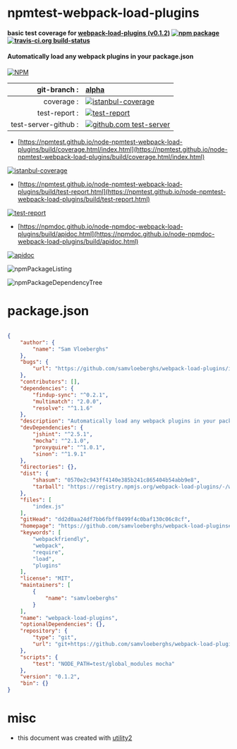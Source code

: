 # npmtest-webpack-load-plugins

#### basic test coverage for  [webpack-load-plugins (v0.1.2)](https://github.com/samvloeberghs/webpack-load-plugins#readme)  [![npm package](https://img.shields.io/npm/v/npmtest-webpack-load-plugins.svg?style=flat-square)](https://www.npmjs.org/package/npmtest-webpack-load-plugins) [![travis-ci.org build-status](https://api.travis-ci.org/npmtest/node-npmtest-webpack-load-plugins.svg)](https://travis-ci.org/npmtest/node-npmtest-webpack-load-plugins)

#### Automatically load any webpack plugins in your package.json

[![NPM](https://nodei.co/npm/webpack-load-plugins.png?downloads=true&downloadRank=true&stars=true)](https://www.npmjs.com/package/webpack-load-plugins)

| git-branch : | [alpha](https://github.com/npmtest/node-npmtest-webpack-load-plugins/tree/alpha)|
|--:|:--|
| coverage : | [![istanbul-coverage](https://npmtest.github.io/node-npmtest-webpack-load-plugins/build/coverage.badge.svg)](https://npmtest.github.io/node-npmtest-webpack-load-plugins/build/coverage.html/index.html)|
| test-report : | [![test-report](https://npmtest.github.io/node-npmtest-webpack-load-plugins/build/test-report.badge.svg)](https://npmtest.github.io/node-npmtest-webpack-load-plugins/build/test-report.html)|
| test-server-github : | [![github.com test-server](https://npmtest.github.io/node-npmtest-webpack-load-plugins/GitHub-Mark-32px.png)](https://npmtest.github.io/node-npmtest-webpack-load-plugins/build/app/index.html) | | build-artifacts : | [![build-artifacts](https://npmtest.github.io/node-npmtest-webpack-load-plugins/glyphicons_144_folder_open.png)](https://github.com/npmtest/node-npmtest-webpack-load-plugins/tree/gh-pages/build)|

- [https://npmtest.github.io/node-npmtest-webpack-load-plugins/build/coverage.html/index.html](https://npmtest.github.io/node-npmtest-webpack-load-plugins/build/coverage.html/index.html)

[![istanbul-coverage](https://npmtest.github.io/node-npmtest-webpack-load-plugins/build/screenCapture.buildCi.browser.%252Ftmp%252Fbuild%252Fcoverage.lib.html.png)](https://npmtest.github.io/node-npmtest-webpack-load-plugins/build/coverage.html/index.html)

- [https://npmtest.github.io/node-npmtest-webpack-load-plugins/build/test-report.html](https://npmtest.github.io/node-npmtest-webpack-load-plugins/build/test-report.html)

[![test-report](https://npmtest.github.io/node-npmtest-webpack-load-plugins/build/screenCapture.buildCi.browser.%252Ftmp%252Fbuild%252Ftest-report.html.png)](https://npmtest.github.io/node-npmtest-webpack-load-plugins/build/test-report.html)

- [https://npmdoc.github.io/node-npmdoc-webpack-load-plugins/build/apidoc.html](https://npmdoc.github.io/node-npmdoc-webpack-load-plugins/build/apidoc.html)

[![apidoc](https://npmdoc.github.io/node-npmdoc-webpack-load-plugins/build/screenCapture.buildCi.browser.%252Ftmp%252Fbuild%252Fapidoc.html.png)](https://npmdoc.github.io/node-npmdoc-webpack-load-plugins/build/apidoc.html)

![npmPackageListing](https://npmtest.github.io/node-npmtest-webpack-load-plugins/build/screenCapture.npmPackageListing.svg)

![npmPackageDependencyTree](https://npmtest.github.io/node-npmtest-webpack-load-plugins/build/screenCapture.npmPackageDependencyTree.svg)



# package.json

```json

{
    "author": {
        "name": "Sam Vloeberghs"
    },
    "bugs": {
        "url": "https://github.com/samvloeberghs/webpack-load-plugins/issues"
    },
    "contributors": [],
    "dependencies": {
        "findup-sync": "^0.2.1",
        "multimatch": "2.0.0",
        "resolve": "^1.1.6"
    },
    "description": "Automatically load any webpack plugins in your package.json",
    "devDependencies": {
        "jshint": "^2.5.1",
        "mocha": "^2.1.0",
        "proxyquire": "^1.0.1",
        "sinon": "^1.9.1"
    },
    "directories": {},
    "dist": {
        "shasum": "0570e2c943ff4140e385b241c865404b54abb9e8",
        "tarball": "https://registry.npmjs.org/webpack-load-plugins/-/webpack-load-plugins-0.1.2.tgz"
    },
    "files": [
        "index.js"
    ],
    "gitHead": "dd2d0aa24df7bb6fbff8499f4c0baf130c06c8cf",
    "homepage": "https://github.com/samvloeberghs/webpack-load-plugins#readme",
    "keywords": [
        "webpackfriendly",
        "webpack",
        "require",
        "load",
        "plugins"
    ],
    "license": "MIT",
    "maintainers": [
        {
            "name": "samvloeberghs"
        }
    ],
    "name": "webpack-load-plugins",
    "optionalDependencies": {},
    "repository": {
        "type": "git",
        "url": "git+https://github.com/samvloeberghs/webpack-load-plugins.git"
    },
    "scripts": {
        "test": "NODE_PATH=test/global_modules mocha"
    },
    "version": "0.1.2",
    "bin": {}
}
```



# misc
- this document was created with [utility2](https://github.com/kaizhu256/node-utility2)
